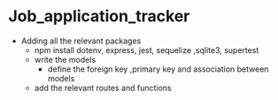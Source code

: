# Job_application_tracker
  - Adding all the relevant packages
     - npm install dotenv, express, jest, sequelize ,sqlite3, supertest
     - write the models
          - define the foreign key ,primary key and association between models
     - add the relevant routes and functions
